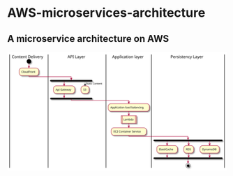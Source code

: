 # AWS-microservices-architecture

## A microservice architecture on AWS
![A microservice architecture on AWS](https://github.com/angoa/AWS-microservices-architecture/blob/master/img/ms-architecture-aws.svg)
